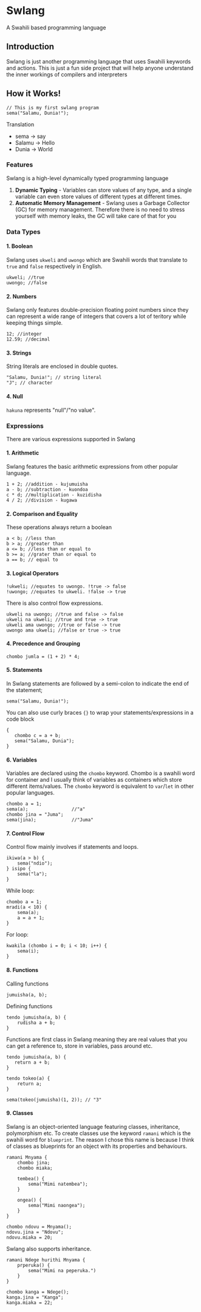 # Swlang

A Swahili based programming language

## Introduction

Swlang is just another programming language that uses Swahili keywords and actions.
This is just a fun side project that will help anyone understand the inner workings of compilers and interpreters

## How it Works!

```text
// This is my first swlang program
sema("Salamu, Dunia!");
```
Translation

- sema -> say
- Salamu -> Hello
- Dunia -> World

### Features

Swlang is a high-level dynamically typed programming language

1. **Dynamic Typing** - Variables can store values of any type, and a single
   variable can even store values of different types at different times.
2. **Automatic Memory Management** - Swlang uses a Garbage Collector (GC) for memory management. Therefore there is no need to stress yourself with memory leaks, the GC will take care of that for you

### Data Types

#### 1. Boolean
Swlang uses ```ukweli``` and ```uwongo``` which are Swahili words that translate to ```true``` and ```false``` respectively in English.

```text
ukweli; //true
uwongo; //false
```

#### 2. Numbers

Swlang only features double-precision floating point numbers since they can represent a wide range of integers that covers a lot of teritory while keeping things simple.

```text
12; //integer
12.59; //decimal
```

#### 3. Strings

String literals are enclosed in double quotes.

```text
"Salamu, Dunia!"; // string literal
"J"; // character
```

#### 4. Null

```hakuna``` represents "null"/"no value".

### Expressions

There are various expressions supported in Swlang

#### 1. Arithmetic

Swlang features the basic arithmetic expressions from other popular language.

```text
1 + 2; //addition - kujumuisha
a - b; //subtraction - kuondoa
c * d; //multiplication - kuzidisha
4 / 2; //division - kugawa
```

#### 2. Comparison and Equality

These operations always return a boolean

```text
a < b; //less than
b > a; //greater than
a <= b; //less than or equal to
b >= a; //grater than or equal to
a == b; // equal to
```

#### 3. Logical Operators

```text
!ukweli; //equates to uwongo. !true -> false
!uwongo; //equates to ukweli. !false -> true
```

There is also control flow expressions.

```text
ukweli na uwongo; //true and false -> false
ukweli na ukweli; //true and true -> true
ukweli ama uwongo; //true or false -> true
uwongo ama ukweli; //false or true -> true
```

#### 4. Precedence and Grouping

```text
chombo jumla = (1 + 2) * 4;
```

#### 5. Statements

In Swlang statements are followed by a semi-colon to indicate the end of the statement;

```text
sema("Salamu, Dunia!");
```

You can also use curly braces ```{}``` to wrap your statements/expressions in a code block

```text
{
   chombo c = a + b;
   sema("Salamu, Dunia");
}
```

#### 6. Variables

Variables are declared using the ```chombo``` keyword. Chombo is a swahili word for container and I usually think of variables as containers which store different items/values. The ```chombo``` keyword is equivalent to ```var```/```let``` in other popular languages.

```text
chombo a = 1;
sema(a);                //"a"
chombo jina = "Juma";
sema(jina);             //"Juma"
```

#### 7. Control Flow

Control flow mainly involves if statements and loops.

```text
ikiwa(a > b) {
    sema("ndio");
} isipo {
    sema("la");
}
```

While loop:

```text
chombo a = 1;
mradi(a < 10) {
    sema(a);
    a = a + 1;
}
```

For loop:

```text
kwakila (chombo i = 0; i < 10; i++) {
    sema(i);
}
```

#### 8. Functions

Calling functions

```text
jumuisha(a, b);
```

Defining functions

```text
tendo jumuisha(a, b) {
    rudisha a + b;
}
```

Functions are first class in Swlang meaning they are real values that you can get a reference to, store in variables, pass around etc.

```text
tendo jumuisha(a, b) {
   return a + b;
}

tendo tokeo(a) {
    return a;
}

sema(tokeo(jumuisha)(1, 2)); // "3"
```

#### 9. Classes

Swlang is an object-oriented language featuring classes, inheritance, polymorphism etc. To create classes use the keyword ```ramani``` which is the swahili word for ```blueprint```. The reason I chose this name is because I think of classes as blueprints for an object with its properties and behaviours.

```text
ramani Mnyama {
    chombo jina;
    chombo miaka;
    
    tembea() {
        sema("Mimi natembea");
    }
    
    ongea() {
        sema("Mimi naongea");
    }
}

chombo ndovu = Mnyama();
ndovu.jina = "Ndovu";
ndovu.miaka = 20;
```

Swlang also supports inheritance.

```text
ramani Ndege hurithi Mnyama {
    prperuka() {
        sema("Mimi na peperuka.")
    }
}

chombo kanga = Ndege();
kanga.jina = "Kanga";
kanga.miaka = 22;
```

